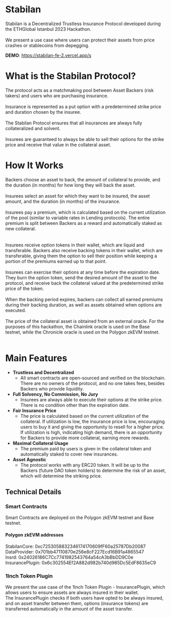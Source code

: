 # Stabilan

Stabilan is a Decentralized Trustless Insurance Protocol developed during the ETHGlobal Istanbul 2023 Hackathon.<br/>
<br/>
We present a use case where users can protect their assets from price crashes or stablecoins from depegging.<br/>

**DEMO**: https://stabilan-fe-2.vercel.app/s

# What is the Stabilan Protocol?

The protocol acts as a matchmaking pool between Asset Backers (risk takers) and users who are purchasing insurance.<br/>
<br/>
Insurance is represented as a put option with a predetermined strike price and duration chosen by the insuree.<br/>
<br/>
The Stabilan Protocol ensures that all insurances are always fully collateralized and solvent.<br/>
<br/>
Insurees are guaranteed to always be able to sell their options for the strike price and receive that value in the collateral asset.<br/>

# How It Works
Backers choose an asset to back, the amount of collateral to provide, and the duration (in months) for how long they will back the asset.<br/><br/>
Insurees select an asset for which they want to be insured, the asset amount, and the duration (in months) of the insurance.<br/><br/>
Insurees pay a premium, which is calculated based on the current utilization of the pool (similar to variable rates in Lending protocols). The entire premium is split between Backers as a reward and automatically staked as new collateral.<br/><br/>
<br/>
Insurees receive option tokens in their wallet, which are liquid and transferable. Backers also receive backing tokens in their wallet, which are transferable, giving them the option to sell their position while keeping a portion of the premiums earned up to that point.<br/>
<br/>
Insurees can exercise their options at any time before the expiration date. They burn the option token, send the desired amount of the asset to the protocol, and receive back the collateral valued at the predetermined strike price of the token.<br/>
<br/>
When the backing period expires, backers can collect all earned premiums during their backing duration, as well as assets obtained when options are executed.<br/>
<br/>
The price of the collateral asset is obtained from an external oracle. For the purposes of this hackathon, the Chainlink oracle is used on the Base testnet, while the Chronicle oracle is used on the Polygon zkEVM testnet.<br/>
<br/>

# Main Features
- **Trustless and Decentralized**
  - All smart contracts are open-sourced and verified on the blockchain. There are no owners of the protocol, and no one takes fees, besides Backers who provide liquidity.
- **Full Solvency, No Commission, No Jury**
  - Insurees are always able to execute their options at the strike price. There is no condition other than the expiration date.
- **Fair Insurance Price**
  - The price is calculated based on the current utilization of the collateral. If utilization is low, the insurance price is low, encouraging users to buy it and giving the opportunity to resell for a higher price. If utilization is high, indicating high demand, there is an opportunity for Backers to provide more collateral, earning more rewards.
- **Maximal Collateral Usage**
  - The premium paid by users is given in the collateral token and automatically staked to cover new insurances.
- **Asset Agnostic**
  - The protocol works with any ERC20 token. It will be up to the Backers (future DAO token holders) to determine the risk of an asset, which will determine the striking price.

## Technical Details

### Smart Contracts

Smart Contracts are deployed on the Polygon zkEVM testnet and Base testnet.<br/>

#### Polygon zkEVM addresses

StabilanCore:  0xc7253058832346174170609fF60a25787Db20087<br/>
DataProvider:  0x701bb47110870e256e8cF227Ecd16B91a4865547<br/>
Insrd:  0x24026186C7Cc7741982543764a54cA3bBbDD9C0e<br/>
InsurancePlugin:  0x6c302554Ef2A882d982b740d985Dc5EdF8635eC9<br/>

### 1Inch Token Plugin
We present the use case of the 1Inch Token Plugin - InsurancePlugin, which allows users to ensure assets are always insured in their wallet.<br/>
The InsurancePlugin checks if both users have opted to be always insured, and on asset transfer between them, options (insurance tokens) are transferred automatically in the amount of the asset transfer.<br/>